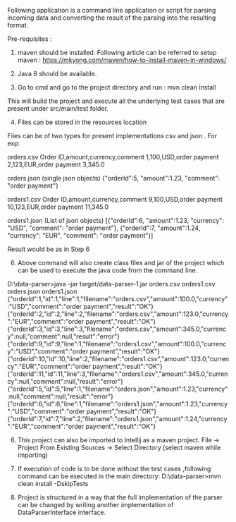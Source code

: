 Following application is a command line application or script for parsing incoming data and converting the result 
of the parsing into the resulting format.

Pre-requisites :
1. maven should be installed. Following article can be referred to setup maven :
https://mkyong.com/maven/how-to-install-maven-in-windows/

2. Java 8 should be available.

3. Go to cmd and go to the project directory and run :
mvn clean install

This will build the project and execute all the underlying test cases that are 
present under src/main/test folder.

4. Files can be stored in the resources location

Files can be of two types for present implementations csv and json .
For exp: 

orders.csv
Order ID,amount,currency,comment
1,100,USD,order payment
2,123,EUR,order payment
3,345.0

orders.json (single json objects)
{"orderId":5, "amount":1.23, "comment": "order payment"}

orders1.csv
Order ID,amount,currency,comment
9,100,USD,order payment
10,123,EUR,order payment
11,345.0

orders1.json (List of json objects)
[{"orderId":6, "amount":1.23, "currency": "USD", "comment": "order payment"},
{"orderId":7, "amount":1.24, "currency": "EUR", "comment": "order payment"}]

Result would be as in Step 6

6. Above command will also create class files and jar of the project which 
can be used to execute the java code from the command line.


D:\data-parser>java -jar target/data-parser-1.jar orders.csv orders1.csv orders.json orders1.json
{"orderId":1,"id":1,"line":1,"filename":"orders.csv","amount":100.0,"currency":"USD","comment":"order payment","result":"OK"}
{"orderId":2,"id":2,"line":2,"filename":"orders.csv","amount":123.0,"currency":"EUR","comment":"order payment","result":"OK"}
{"orderId":3,"id":3,"line":3,"filename":"orders.csv","amount":345.0,"currency":null,"comment":null,"result":"error"}
{"orderId":9,"id":9,"line":1,"filename":"orders1.csv","amount":100.0,"currency":"USD","comment":"order payment","result":"OK"}
{"orderId":10,"id":10,"line":2,"filename":"orders1.csv","amount":123.0,"currency":"EUR","comment":"order payment","result":"OK"}
{"orderId":11,"id":11,"line":3,"filename":"orders1.csv","amount":345.0,"currency":null,"comment":null,"result":"error"}
{"orderId":5,"id":5,"line":1,"filename":"orders.json","amount":1.23,"currency":null,"comment":null,"result":"error"}
{"orderId":6,"id":6,"line":1,"filename":"orders1.json","amount":1.23,"currency":"USD","comment":"order payment","result":"OK"}
{"orderId":7,"id":7,"line":2,"filename":"orders1.json","amount":1.24,"currency":"EUR","comment":"order payment","result":"OK"}

6. This project can also be imported to Intellij as a maven project.
File -> Project From Existing Sources -> Select Directory (select maven while importing)

7. If execution of code is to be done without the test cases ,following command can be executed in the main directory:
   D:\data-parser>mvn clean install -DskipTests

8. Project is structured in a way that the full implementation of the parser can be changed by writing another
   implementation of DataParserInterface interface.


